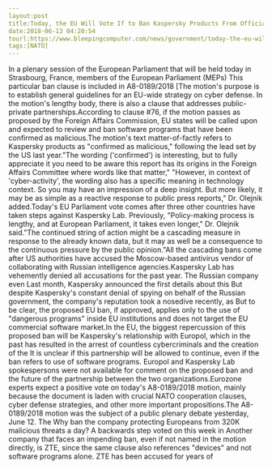 ```yaml
---
layout:post
title:Today, the EU Will Vote If to Ban Kaspersky Products From Official EU Networks
date:2018-06-13 04:20:54
tourl:https://www.bleepingcomputer.com/news/government/today-the-eu-will-vote-if-to-ban-kaspersky-products-from-official-eu-networks/
tags:[NATO]
---
```

In a plenary session of the European Parliament that will be held today in Strasbourg, France, members of the European Parliament (MEPs) This particular ban clause is included in A8-0189/2018 [The motion's purpose is to establish general guidelines for an EU-wide strategy on cyber defense. In the motion's lengthy body, there is also a clause that addresses public-private partnerships.According to clause #76, if the motion passes as proposed by the Foreign Affairs Commission, EU states will be called upon and expected to review and ban software programs that have been confirmed as malicious.The motion's text matter-of-factly refers to Kaspersky products as "confirmed as malicious," following the lead set by the US last year."The wording ('confirmed') is interesting, but to fully appreciate it you need to be aware this report has its origins in the Foreign Affairs Committee where words like that matter," "However, in context of 'cyber-activity', the wording also has a specific meaning in technology context. So you may have an impression of a deep insight. But more likely, it may be as simple as a reactive response to public press reports," Dr. Olejnik added.Today's EU Parliament vote comes after three other countries have taken steps against Kaspersky Lab. Previously, "Policy-making process is lengthy, and at European Parliament, it takes even longer," Dr. Olejnik said."The continued string of action might be a cascading measure in response to the already known data, but it may as well be a consequence to the continuous pressure by the public opinion."All the cascading bans come after US authorities have accused the Moscow-based antivirus vendor of collaborating with Russian intelligence agencies.Kaspersky Lab has vehemently denied all accusations for the past year. The Russian company even Last month, Kaspersky announced the first details about this But despite Kaspersky's constant denial of spying on behalf of the Russian government, the company's reputation took a nosedive recently, as But to be clear, the proposed EU ban, if approved, applies only to the use of "dangerous programs" inside EU institutions and does not target the EU commercial software market.In the EU, the biggest repercussion of this proposed ban will be Kaspersky's relationship with Europol, which in the past has resulted in the arrest of countless cybercriminals and the creation of the It is unclear if this partnership will be allowed to continue, even if the ban refers to use of software programs. Europol and Kaspersky Lab spokespersons were not available for comment on the proposed ban and the future of the partnership between the two organizations.Eurozone experts expect a positive vote on today's A8-0189/2018 motion, mainly because the document is laden with crucial NATO cooperation clauses, cyber defense strategies, and other more important propositions.The A8-0189/2018 motion was the subject of a public plenary debate yesterday, June 12. The Why ban the company protecting Europeans from 320K malicious threats a day? A backwards step voted on this week in Another company that faces an impending ban, even if not named in the motion directly, is ZTE, since the same clause also references "devices" and not software programs alone. ZTE has been accused for years of 